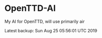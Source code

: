 # OpenTTD-AI
My AI for OpenTTD, will use primarily air

Latest backup: Sun Aug 25 05:56:01 UTC 2019
